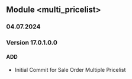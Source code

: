 ## Module <multi_pricelist>
### 04.07.2024
### Version 17.0.1.0.0
#### ADD
- Initial Commit for Sale Order Multiple Pricelist
